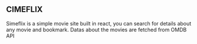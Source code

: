 ## CIMEFLIX

Simeflix is a simple movie site built in react, you can search for details about any movie and bookmark.
Datas about the movies are fetched from OMDB API
